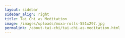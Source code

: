 ```yaml
---
layout: sidebar
sidebar_align: right
title: Tai Chi as Meditation
image: /images/uploads/moxa-rolls-551x297.jpg
permalink: /about-tai-chi/tai-chi-as-meditation.html
---
```


